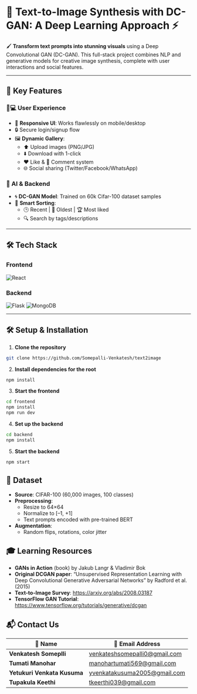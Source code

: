 # 🎨 Text-to-Image Synthesis with DC-GAN: A Deep Learning Approach ⚡

🖌️ **Transform text prompts into stunning visuals** using a Deep Convolutional GAN (DC-GAN). This full-stack  project combines NLP and generative models for creative image synthesis, complete with user interactions and social features.

---

## 🚀 Key Features
### 🧑💻 User Experience
- 📱 **Responsive UI**: Works flawlessly on mobile/desktop
- 🔒  Secure login/signup flow
- 🖼️ **Dynamic Gallery**:
  - ⬆️ Upload images (PNG/JPG)
  - ⬇️ Download with 1-click
  - ❤️ Like & 💬 Comment system
  - 🌐 Social sharing (Twitter/Facebook/WhatsApp)

### 🧠 AI & Backend
- 🌀 **DC-GAN Model**: Trained on 60k Cifar-100 dataset samples
- 🔄 **Smart Sorting**:
  - 🕒 Recent | 📅 Oldest | 🏆 Most liked
  - 🔍 Search by tags/descriptions


---

## 🛠️ Tech Stack
### Frontend
![React](https://img.shields.io/badge/-React-61DAFB?logo=react&style=for-the-badge)


### Backend
![Flask](https://img.shields.io/badge/-Flask-000000?logo=flask&style=for-the-badge)
![MongoDB](https://img.shields.io/badge/-MongoDB-47A248?logo=mongodb&style=for-the-badge)


---

## 🛠 Setup & Installation

1. **Clone the repository**
```bash
git clone https://github.com/Somepalli-Venkatesh/text2image
```

2. **Install dependencies for the root**
```bash
npm install
```
3. **Start the frontend**
```bash
cd frontend
npm install
npm run dev
```

4. **Set up the backend**
```bash
cd backend
npm install
```

5. **Start the backend**
```bash
npm start
```

## 💾 Dataset

- **Source**: CIFAR-100 (60,000 images, 100 classes)  
- **Preprocessing**:
  - Resize to 64×64  
  - Normalize to [–1, +1]  
  - Text prompts encoded with pre-trained BERT  
- **Augmentation**:
  - Random flips, rotations, color jitter  


## 🎓 Learning Resources

- **GANs in Action** (book) by Jakub Langr & Vladimir Bok  
- **Original DCGAN paper**: “Unsupervised Representation Learning with Deep Convolutional Generative Adversarial Networks” by Radford et al. (2015)  
- **Text-to-Image Survey**: https://arxiv.org/abs/2008.03187  
- **TensorFlow GAN Tutorial**: https://www.tensorflow.org/tutorials/generative/dcgan

## 📬 Contact Us

| 👤 Name                | 📧 Email Address                          |
|-----------------------|------------------------------------------|
| **Venkatesh Someplli**      | [venkateshsomepalli0@gmail.com](mailto:venkateshsomepalli0@gmail.com) |
| **Tumati Manohar** | [manohartumati569@gmail.com](mailto:manohartumati569@gmail.com) |
| **Yetukuri Venkata Kusuma**    | [yvenkatakusuma2005@gmail.com](mailto:yvenkatakusuma2005@gmail.com) |
| **Tupakula Keethi**    | [tkeerthi039@gmail.com](mailto:tkeerthi039@gmail.com) |



